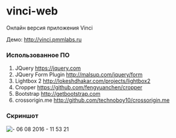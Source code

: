 # vinci-web
Онлайн версия приложения Vinci

Демо: http://vinci.pmmlabs.ru

### Использованное ПО
1. JQuery https://jquery.com
1. JQuery Form Plugin http://malsup.com/jquery/form
1. Lightbox 2 http://lokeshdhakar.com/projects/lightbox2
1. Cropper https://github.com/fengyuanchen/cropper
1. Bootstrap http://getbootstrap.com
1. crossorigin.me http://github.com/technoboy10/crossorigin.me

### Скриншот
![- 06 08 2016 - 11 53 21](https://cloud.githubusercontent.com/assets/2682026/17455824/4881749e-5bd5-11e6-9184-ca2b1da1210a.png)
